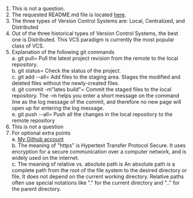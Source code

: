 1. This is not a question.
2. The requested README.md file is located [here](./../../README.md).
3. The three types of Version Control Systems are: Local, Centralized, and Distributed
4. Out of the three historical types of Version Control Systems, the best one is Distributed. This VCS paradigm is currently the most popular class of VCS. 
5. Explanation of the following git commands  
a. git pull= Pull the latest project revision from the remote to the local repository.  
b. git status= Check the status of the project.  
c. git add --all= Add files to the staging area. Stages the modified and deleted files without the newly-created files.  
d. git commit -m"lates build"= Commit the staged files to the local repository. The -m helps you enter a short message on the command line as the log message of the commit, and therefore no new page will open up for entering the log message.  
e. git push --all= Push all the changes in the local repository to the remote repository  
6. This is not a question
7. For optional extra points  
a. [My Github account](./https://github.com/Tibaalgburi/IDS2024F)  
b. The meaning of "https" is Hypertext Transfer Protocol Secure. It uses encryption for a secure communication over a computer network, and is widely used on the internet.  
c. The meaning of relative vs. absolute path is An absolute path is a complete path from the root of the file system to the desired directory or file. It does not depend on the current working directory. Relative paths often use special notations like "." for the current directory and ".." for the parent directory.   
